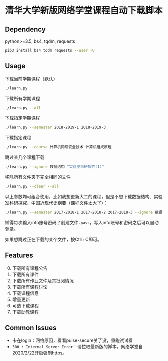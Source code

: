 # 清华大学新版网络学堂课程自动下载脚本

## Dependency

python>=3.5, bs4, tqdm, requests

```bash
pip3 install bs4 tqdm requests --user -U
```

## Usage

下载当前学期课程（默认）
```bash
./learn.py
```
下载所有学期课程
```bash
./learn.py --all
```
下载指定学期课程
```bash
./learn.py --semester 2018-2019-1 2018-2019-3
```
下载指定课程
```bash
./learn.py --course 计算机网络安全技术 计算机组成原理
```
跳过某几个课程下载
```bash
./learn.py --ignore 数据结构 "实验室科研探究(1)"
```
移除所有文件夹下完全相同的文件
```bash
./learn.py --clear --all
```
以上参数均可组合使用，比如我想更新大二的课程，但是不想下载数据结构、实验室科研探究、中国近现代史纲要（课程文件太大了）：

```bash
./learn.py --semester 2017-2018-1 2017-2018-2 2017-2018-3 --ignore 数据结构 "实验室科研探究(2)" 中国近现代史纲要
```

懒得每次输入info账号密码？创建文件`.pass`，写入info账号和密码之后可以自动登录。

如果想跳过正在下载的某个文件，按Ctrl+C即可。

## Features

0. 下载所有课程公告
1. 下载所有课件
2. 下载所有作业文件及其批阅情况
3. 下载所有课程讨论
4. 下载课程信息
5. 增量更新
6. 可选下载课程
7. 下载助教课程

## Common Issues

- 卡在login：网络原因，看看pulse-secure关了没，重跑试试看
- `500 : Internal Server Error`：请拉取最新版的脚本。网络学堂自2020/2/22开启强制https。
